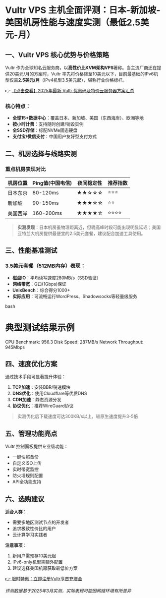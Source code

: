 # Vultr VPS 主机全面评测：日本-新加坡-美国机房性能与速度实测（最低2.5美元-月）

## 一、Vultr VPS 核心优势与价格策略

Vultr 作为全球知名云服务商，以**高性价比KVM架构VPS**著称。当主流厂商还在提供20美元/月的方案时，Vultr 率先将价格降至10美元以下，目前最基础的IPv6机型仅需**2.5美元/月**（IPv4机型3.5美元起），堪称行业价格标杆。

👉 [【点击查看】2025年最新 Vultr 优惠码及特价云服务器方案汇总](https://bit.ly/VuLtr)

### 核心特点：
- **全球15+数据中心**：覆盖日本、新加坡、美国（东西海岸）、欧洲等地
- **按小时计费**：支持随时创建/销毁实例
- **全SSD存储**：标配NVMe固态硬盘
- **支付宝/微信支付**：中国用户友好型支付方式

## 二、机房选择与线路实测

### 重点机房表现对比
| 机房位置 | Ping值(中国电信) | 夜间稳定性 | 推荐指数 |
|---------|----------------|-----------|--------|
| 日本东京 | 80-120ms       | ★★☆☆☆     | ⭐⭐⭐    |
| 新加坡   | 90-150ms       | ★★★☆☆     | ⭐⭐     |
| 美国西岸 | 160-200ms      | ★★★★☆     | ⭐⭐⭐⭐  |

> **实测发现**：日本机房虽物理距离近，但晚高峰时段可能出现明显延迟；美国亚特兰大机房提供最便宜的2.5美元套餐，建议配合加速工具使用。

## 三、性能基准测试

### 3.5美元套餐（512MB内存）表现：
- **磁盘IO**：平均读写速度280MB/s（SSD验证）
- **网络带宽**：G口(1Gbps)保证
- **UnixBench**：综合得分1000+ 
- **实际应用**：可流畅运行WordPress、Shadowsocks等轻量级服务

bash
# 典型测试结果示例
CPU Benchmark: 956.3
Disk Speed: 287MB/s
Network Throughput: 945Mbps

## 四、速度优化方案

通过技术手段可显著提升体验：
1. **TCP加速**：安装BBR/锐速模块
2. **DNS优化**：使用Cloudflare等优质DNS
3. **CDN加速**：静态资源分发
4. **协议优化**：推荐WireGuard协议

> 实测优化后下载速度可达300KB/s以上，较原生速度提升3-5倍

## 五、管理功能亮点

Vultr 控制面板提供专业级功能：
- 一键快照备份
- 自定义ISO上传
- 实时带宽监控
- 防火墙规则配置
- API全功能支持

## 六、选购建议

**适合人群**：
- 需要多地区测试节点的开发者
- 追求极致性价比的用户
- 云计算学习实践者

**注意事项**：
1. 新用户需预存10美元起
2. IPv6-only机型需额外配置
3. 建议选择美国机房获取最低价方案

[👉 限时特惠：立即注册Vultr享首充赠金](https://bit.ly/VuLtr)

*评测数据基于2025年3月实测，实际表现可能因网络环境有所差异*